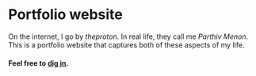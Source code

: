 # Portfolio website

On the internet, I go by _theproton_. In real life, they call me _Parthiv Menon_. This is a portfolio website that captures both of these aspects of my life.

#### Feel free to [dig in](https://parthivmenon.com).


